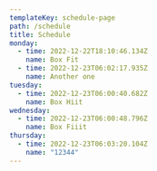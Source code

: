 ```yaml
---
templateKey: schedule-page
path: /schedule
title: Schedule
monday:
  - time: 2022-12-22T18:10:46.134Z
    name: Box Fit
  - time: 2022-12-23T06:02:17.935Z
    name: Another one
tuesday:
  - time: 2022-12-23T06:00:40.682Z
    name: Box Hiit
wednesday:
  - time: 2022-12-23T06:00:48.796Z
    name: Box Fiiit
thursday:
  - time: 2022-12-23T06:03:20.104Z
    name: "12344"
---
```

